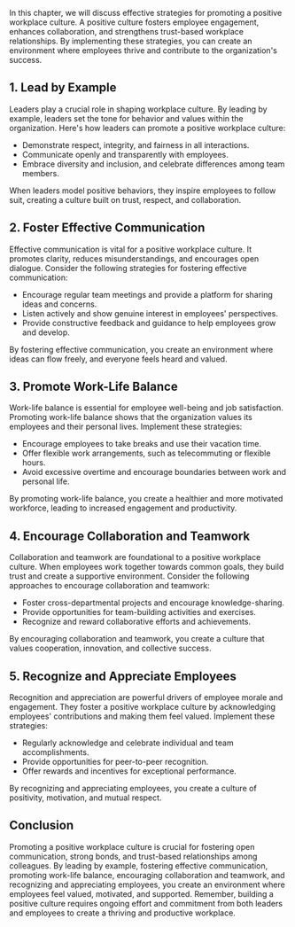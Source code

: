 
In this chapter, we will discuss effective strategies for promoting a positive workplace culture. A positive culture fosters employee engagement, enhances collaboration, and strengthens trust-based workplace relationships. By implementing these strategies, you can create an environment where employees thrive and contribute to the organization's success.

## 1\. Lead by Example

Leaders play a crucial role in shaping workplace culture. By leading by example, leaders set the tone for behavior and values within the organization. Here's how leaders can promote a positive workplace culture:

- Demonstrate respect, integrity, and fairness in all interactions.
- Communicate openly and transparently with employees.
- Embrace diversity and inclusion, and celebrate differences among team members.

When leaders model positive behaviors, they inspire employees to follow suit, creating a culture built on trust, respect, and collaboration.

## 2\. Foster Effective Communication

Effective communication is vital for a positive workplace culture. It promotes clarity, reduces misunderstandings, and encourages open dialogue. Consider the following strategies for fostering effective communication:

- Encourage regular team meetings and provide a platform for sharing ideas and concerns.
- Listen actively and show genuine interest in employees' perspectives.
- Provide constructive feedback and guidance to help employees grow and develop.

By fostering effective communication, you create an environment where ideas can flow freely, and everyone feels heard and valued.

## 3\. Promote Work-Life Balance

Work-life balance is essential for employee well-being and job satisfaction. Promoting work-life balance shows that the organization values its employees and their personal lives. Implement these strategies:

- Encourage employees to take breaks and use their vacation time.
- Offer flexible work arrangements, such as telecommuting or flexible hours.
- Avoid excessive overtime and encourage boundaries between work and personal life.

By promoting work-life balance, you create a healthier and more motivated workforce, leading to increased engagement and productivity.

## 4\. Encourage Collaboration and Teamwork

Collaboration and teamwork are foundational to a positive workplace culture. When employees work together towards common goals, they build trust and create a supportive environment. Consider the following approaches to encourage collaboration and teamwork:

- Foster cross-departmental projects and encourage knowledge-sharing.
- Provide opportunities for team-building activities and exercises.
- Recognize and reward collaborative efforts and achievements.

By encouraging collaboration and teamwork, you create a culture that values cooperation, innovation, and collective success.

## 5\. Recognize and Appreciate Employees

Recognition and appreciation are powerful drivers of employee morale and engagement. They foster a positive workplace culture by acknowledging employees' contributions and making them feel valued. Implement these strategies:

- Regularly acknowledge and celebrate individual and team accomplishments.
- Provide opportunities for peer-to-peer recognition.
- Offer rewards and incentives for exceptional performance.

By recognizing and appreciating employees, you create a culture of positivity, motivation, and mutual respect.

## Conclusion

Promoting a positive workplace culture is crucial for fostering open communication, strong bonds, and trust-based relationships among colleagues. By leading by example, fostering effective communication, promoting work-life balance, encouraging collaboration and teamwork, and recognizing and appreciating employees, you create an environment where employees feel valued, motivated, and supported. Remember, building a positive culture requires ongoing effort and commitment from both leaders and employees to create a thriving and productive workplace.
